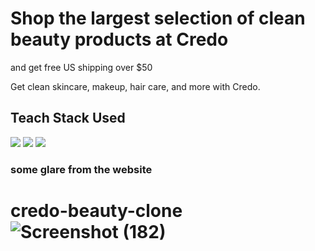 <h1>Shop the largest selection of clean beauty products at Credo</h1>
<p>and get free US shipping over $50</p>
Get clean skincare, makeup, hair care, and more with Credo.

<h2>Teach Stack Used </h2>
<div style="display:"flex">
  <img src ="https://encrypted-tbn0.gstatic.com/images?q=tbn:ANd9GcThvbo88HYc-IUeX-_ife5j41Vkk53Rwd0XVg&usqp=CAU" />
  <img src="https://encrypted-tbn0.gstatic.com/images?q=tbn:ANd9GcT9EVUnPbUGHsrpV-yWvWgLdoqj2C2k0BMyDw&usqp=CAU"   />                                                        <img src="https://encrypted-tbn0.gstatic.com/images?q=tbn:ANd9GcTvnavu8RYs5AJG7XZWkP5GxxT7-Nk8Cu6Uyg&usqp=CAU"     />                                        
</div>


<h3>some glare from the website </h3>

# credo-beauty-clone![Screenshot (182)](https://user-images.githubusercontent.com/98827173/171566022-dba1ef8f-c900-474c-b0dd-9366036f40bf.png)
